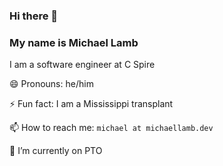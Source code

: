 ### Hi there 👋

### My name is Michael Lamb

I am a software engineer at C Spire

😄 Pronouns: he/him

⚡ Fun fact: I am a Mississippi transplant

📫 How to reach me: `michael at michaellamb.dev`

🔭 I’m currently on PTO
<!--
**michaellambgelo/michaellambgelo** is a ✨ _special_ ✨ repository because its `README.md` (this file) appears on your GitHub profile.

Here are some ideas to get you started:

- 🔭 I’m currently working on ...
- 🌱 I’m currently learning ...
- 👯 I’m looking to collaborate on ...
- 🤔 I’m looking for help with ...
- 💬 Ask me about ...
- 📫 How to reach me: ...
- 😄 Pronouns: ...
- ⚡ Fun fact: ...
-->
